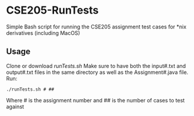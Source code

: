 # CSE205-RunTests
Simple Bash script for running the CSE205 assignment test cases for *nix derivatives (including MacOS)

## Usage
Clone or download *runTests.sh*
Make sure to have both the input#.txt and output#.txt files in the same directory as well as the Assignment#.java file.
Run:
```
./runTests.sh # ##
```
Where # is the assignment number and ## is the number of cases to test against
